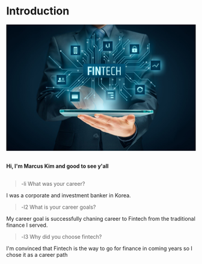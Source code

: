 # Introduction #
![Fintech](https://github.com/coolwonny/demo/blob/master/fintech.jpg)
##
**Hi, I'm Marcus Kim and good to see y'all**
##
###
> -li What was your career?

   I was a corporate and investment banker in Korea.
   
> -l2 What is your career goals?

My career goal is successfully chaning career to Fintech from the traditional finance I served.

> -l3 Why did you choose fintech?

I'm convinced that Fintech is the way to go for finance in coming years so I chose it as a career path 

###

